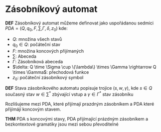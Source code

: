 # Zásobníkový automat

**DEF** Zásobníkový automat můžeme definovat jako uspořádanou sedmici $PDA = (Q, q_0, F, \sum, \Gamma, \delta, z_0)$ kde:

* $Q$: množina všech stavů
* $q_0 \in Q$: počáteční stav
* $F$: množina koncových přijímaných
* $\sum$: Abeceda
* $\Gamma$: Zásobníková abeceda
* $\delta: Q \time \Sigma \cup \{\lambda\} \times \Gamma \rightarrow Q \times \Gamma$: přechodová funkce
* $z_0$: počáteční zásobníkový symbol


**DEF** Stava zásobníkového automatu popisuje trojice $(s, w, \gamma)$, kde $s \in Q$ současný stav $w \in \sum^*$ zbývající vstup a $\gamma \in \Gamma^*$ stav zásobníku

Rozlišujeme mezi PDA, které přijímají prazdným zásobníkem a PDA které přijímájí koncovým stavem.

**THM** PDA s koncovými stavy, PDA přijímající prázdným zásobníkem a bezkontextové gramatiky jsou mezi sebou převoditelné


